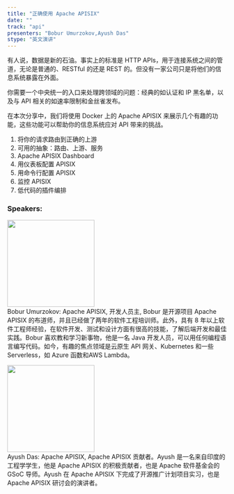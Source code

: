 ```yaml
---
title: "正确使用 Apache APISIX"
date: "" 
track: "api"
presenters: "Bobur Umurzokov,Ayush Das"
stype: "英文演讲"
---
```

有人说，数据是新的石油。事实上的标准是 HTTP APIs，用于连接系统之间的管道，无论是普通的、RESTful 的还是 REST 的。但没有一家公司只是将他们的信息系统暴露在外面。

你需要一个中央统一的入口来处理跨领域的问题：经典的如认证和 IP 黑名单，以及与 API 相关的如速率限制和金丝雀发布。

在本次分享中，我们将使用 Docker 上的 Apache APISIX 来展示几个有趣的功能，这些功能可以帮助你的信息系统应对 API 带来的挑战。

1. 将你的请求路由到正确的上游
2. 可用的抽象：路由、上游、服务
3. Apache APISIX Dashboard
4. 用仪表板配置 APISIX
5. 用命令行配置 APISIX
6. 监控 APISIX
7. 低代码的插件编排

 ### Speakers: 
 <img src="images/speaker/1108.png" width="200" /><br>Bobur Umurzokov: Apache APISIX, 开发人员主, Bobur 是开源项目 Apache APISIX 的布道师，并且已经做了两年的软件工程培训师。此外，具有 8 年以上软件工程师经验，在软件开发、测试和设计方面有很高的技能，了解后端开发和最佳实践。Bobur 喜欢教和学习新事物，他是一名 Java 开发人员，可以用任何编程语言编写代码。如今，有趣的焦点领域是云原生 API 网关、Kubernetes 和一些 Serverless，如 Azure 函数和AWS Lambda。

 <img src="images/speaker/1108_2.png" width="200" /><br>Ayush Das: Apache APISIX, Apache APISIX 贡献者。Ayush 是一名来自印度的工程学学生，他是 Apache APISIX 的积极贡献者，也是 Apache 软件基金会的 GSoC 导师。Ayush 在 Apache APISIX 下完成了开源推广计划项目实习，也是 Apache APISIX 研讨会的演讲者。

 